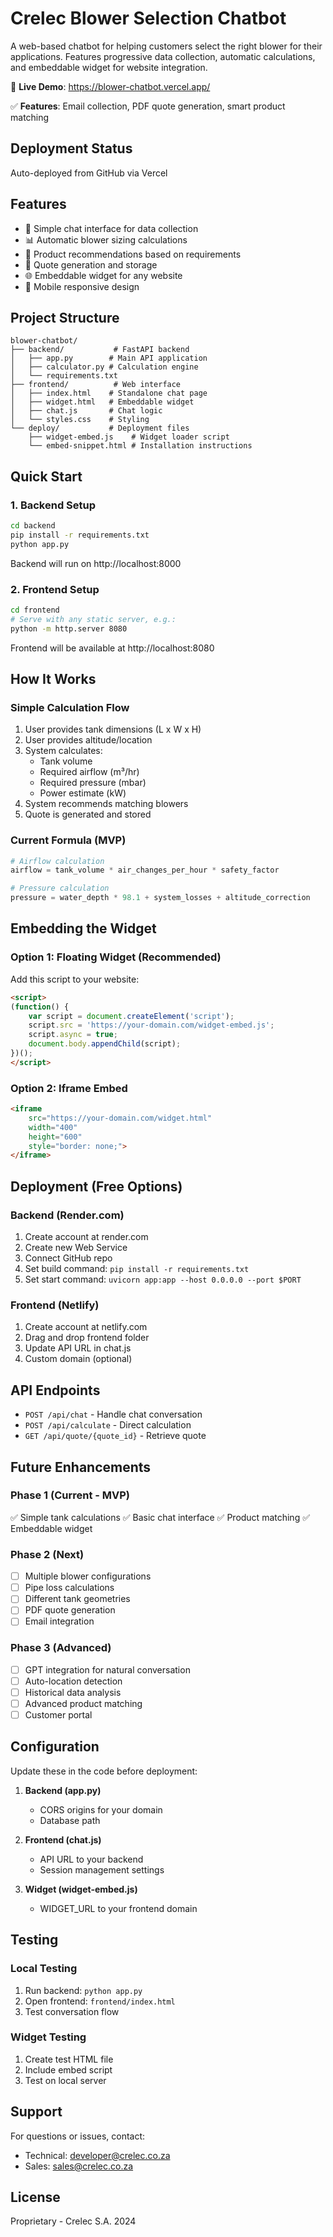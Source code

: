 # Crelec Blower Selection Chatbot

A web-based chatbot for helping customers select the right blower for their applications. Features progressive data collection, automatic calculations, and embeddable widget for website integration.

🚀 **Live Demo**: https://blower-chatbot.vercel.app/

✅ **Features**: Email collection, PDF quote generation, smart product matching

## Deployment Status
Auto-deployed from GitHub via Vercel

## Features

- 🚀 Simple chat interface for data collection
- 📊 Automatic blower sizing calculations
- 🔧 Product recommendations based on requirements
- 💾 Quote generation and storage
- 🌐 Embeddable widget for any website
- 📱 Mobile responsive design

## Project Structure

```
blower-chatbot/
├── backend/           # FastAPI backend
│   ├── app.py        # Main API application
│   ├── calculator.py # Calculation engine
│   └── requirements.txt
├── frontend/          # Web interface
│   ├── index.html    # Standalone chat page
│   ├── widget.html   # Embeddable widget
│   ├── chat.js       # Chat logic
│   └── styles.css    # Styling
└── deploy/           # Deployment files
    ├── widget-embed.js    # Widget loader script
    └── embed-snippet.html # Installation instructions
```

## Quick Start

### 1. Backend Setup

```bash
cd backend
pip install -r requirements.txt
python app.py
```

Backend will run on http://localhost:8000

### 2. Frontend Setup

```bash
cd frontend
# Serve with any static server, e.g.:
python -m http.server 8080
```

Frontend will be available at http://localhost:8080

## How It Works

### Simple Calculation Flow

1. User provides tank dimensions (L x W x H)
2. User provides altitude/location
3. System calculates:
   - Tank volume
   - Required airflow (m³/hr)
   - Required pressure (mbar)
   - Power estimate (kW)
4. System recommends matching blowers
5. Quote is generated and stored

### Current Formula (MVP)

```python
# Airflow calculation
airflow = tank_volume * air_changes_per_hour * safety_factor

# Pressure calculation
pressure = water_depth * 98.1 + system_losses + altitude_correction
```

## Embedding the Widget

### Option 1: Floating Widget (Recommended)

Add this script to your website:

```html
<script>
(function() {
    var script = document.createElement('script');
    script.src = 'https://your-domain.com/widget-embed.js';
    script.async = true;
    document.body.appendChild(script);
})();
</script>
```

### Option 2: Iframe Embed

```html
<iframe
    src="https://your-domain.com/widget.html"
    width="400"
    height="600"
    style="border: none;">
</iframe>
```

## Deployment (Free Options)

### Backend (Render.com)

1. Create account at render.com
2. Create new Web Service
3. Connect GitHub repo
4. Set build command: `pip install -r requirements.txt`
5. Set start command: `uvicorn app:app --host 0.0.0.0 --port $PORT`

### Frontend (Netlify)

1. Create account at netlify.com
2. Drag and drop frontend folder
3. Update API URL in chat.js
4. Custom domain (optional)

## API Endpoints

- `POST /api/chat` - Handle chat conversation
- `POST /api/calculate` - Direct calculation
- `GET /api/quote/{quote_id}` - Retrieve quote

## Future Enhancements

### Phase 1 (Current - MVP)
✅ Simple tank calculations
✅ Basic chat interface
✅ Product matching
✅ Embeddable widget

### Phase 2 (Next)
- [ ] Multiple blower configurations
- [ ] Pipe loss calculations
- [ ] Different tank geometries
- [ ] PDF quote generation
- [ ] Email integration

### Phase 3 (Advanced)
- [ ] GPT integration for natural conversation
- [ ] Auto-location detection
- [ ] Historical data analysis
- [ ] Advanced product matching
- [ ] Customer portal

## Configuration

Update these in the code before deployment:

1. **Backend (app.py)**
   - CORS origins for your domain
   - Database path

2. **Frontend (chat.js)**
   - API URL to your backend
   - Session management settings

3. **Widget (widget-embed.js)**
   - WIDGET_URL to your frontend domain

## Testing

### Local Testing
1. Run backend: `python app.py`
2. Open frontend: `frontend/index.html`
3. Test conversation flow

### Widget Testing
1. Create test HTML file
2. Include embed script
3. Test on local server

## Support

For questions or issues, contact:
- Technical: developer@crelec.co.za
- Sales: sales@crelec.co.za

## License

Proprietary - Crelec S.A. 2024